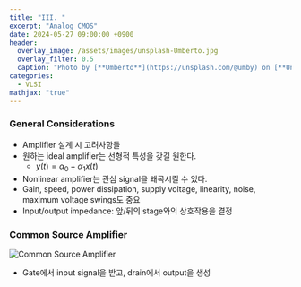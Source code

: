 ```yaml
---
title: "III. "
excerpt: "Analog CMOS"
date: 2024-05-27 09:00:00 +0900
header:
  overlay_image: /assets/images/unsplash-Umberto.jpg
  overlay_filter: 0.5
  caption: "Photo by [**Umberto**](https://unsplash.com/@umby) on [**Unsplash**](https://unsplash.com/)"
categories:
  - VLSI
mathjax: "true"
---
```


### General Considerations

- Amplifier 설계 시 고려사항들
- 원하는 ideal amplifier는 선형적 특성을 갖길 원한다.
  - $y(t) = \alpha_0 + \alpha_1 x(t)$
- Nonlinear amplifier는 관심 signal을 왜곡시킬 수 있다.
- Gain, speed, power dissipation, supply voltage, linearity, noise, maximum voltage swings도 중요
- Input/output impedance: 앞/뒤의 stage와의 상호작용을 결정

### Common Source Amplifier

![Common Source Amplifier]({{base.siteurl}}/assets/images/2022-05-27-common-source.drawio.svg)

- Gate에서 input signal을 받고, drain에서 output을 생성
